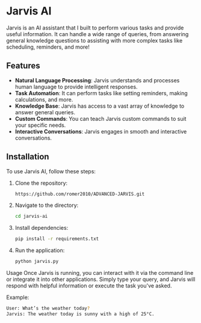 # Jarvis AI

Jarvis is an AI assistant that I built to perform various tasks and provide useful information. It can handle a wide range of queries, from answering general knowledge questions to assisting with more complex tasks like scheduling, reminders, and more!

## Features

- **Natural Language Processing**: Jarvis understands and processes human language to provide intelligent responses.
- **Task Automation**: It can perform tasks like setting reminders, making calculations, and more.
- **Knowledge Base**: Jarvis has access to a vast array of knowledge to answer general queries.
- **Custom Commands**: You can teach Jarvis custom commands to suit your specific needs.
- **Interactive Conversations**: Jarvis engages in smooth and interactive conversations.

## Installation

To use Jarvis AI, follow these steps:

1. Clone the repository:
   ```bash
   https://github.com/romer2010/ADVANCED-JARVIS.git
2. Navigate to the directory:
   ```bash
   cd jarvis-ai
3. Install dependencies:
   ```bash
   pip install -r requirements.txt
4. Run the application:
   ```bash
   python jarvis.py

   
Usage
Once Jarvis is running, you can interact with it via the command line or integrate it into other applications. Simply type your query, and Jarvis will respond with helpful information or execute the task you've asked.

Example:
  ```bash
  User: What’s the weather today?
  Jarvis: The weather today is sunny with a high of 25°C.


